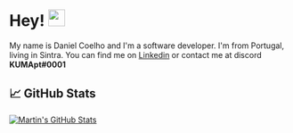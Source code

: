 # Hey! <img src="https://raw.githubusercontent.com/MartinHeinz/MartinHeinz/master/wave.gif" width="30px">
My name is Daniel Coelho and I'm a software developer. I'm from Portugal, living in Sintra. 
You can find me on [Linkedin](https://www.linkedin.com/in/daniel-coelho-bb966b1a1/) or contact me at discord **KUMApt#0001**

## &#x1f4c8; GitHub Stats
<a href="https://github.com/DanielCoelh0/DanielCoelh0">
  <img align="center" src="https://github-readme-stats.vercel.app/api?username=DanielCoelh0&show_icons=true&line_height=27&count_private=true&title_color=ffffff&text_color=c9cacc&icon_color=2bbc8a&bg_color=1d1f21" alt="Martin's GitHub Stats" />
</a>
